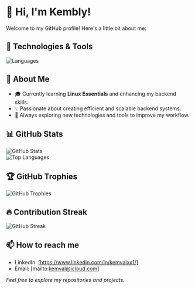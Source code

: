 # 👋 Hi, I'm Kembly!  

Welcome to my GitHub profile! Here's a little bit about me:

## 🔧 Technologies & Tools  
![Languages](https://skillicons.dev/icons?i=python,java,javascript,nodejs,django,docker,linux&theme=dark)

## 🚀 About Me  
- 🎓 Currently learning **Linux Essentials** and enhancing my backend skills.  
- 💡 Passionate about creating efficient and scalable backend systems.  
- 🌱 Always exploring new technologies and tools to improve my workflow.  

## 📊 GitHub Stats  
![GitHub Stats](https://github-readme-stats.vercel.app/api?username=kemval&show_icons=true&theme=dark)  
![Top Languages](https://github-readme-stats.vercel.app/api/top-langs/?username=kemval&layout=compact&theme=dark)  

## 🏆 GitHub Trophies  
![GitHub Trophies](https://github-profile-trophy.vercel.app/?username=kemval&theme=darkhub&column=4)

## 🔥 Contribution Streak  
![GitHub Streak](https://streak-stats.demolab.com/?user=kemval&theme=dark)

## 📫 How to reach me  
- LinkedIn: [https://www.linkedin.com/in/kemvalxx1/] 
- Email: [mailto:kemval@icloud.com]


*Feel free to explore my repositories and projects.* 
